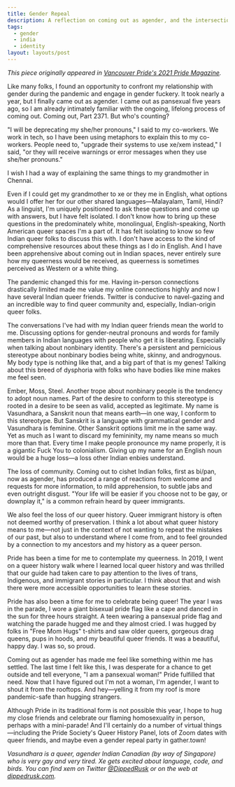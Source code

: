 ```yaml
---
title: Gender Repeal
description: A reflection on coming out as agender, and the intersections of my queerness and Indian identity, as seen in Vancouver Pride's 2021 Pride Magazine.
tags:
  - gender
  - india
  - identity
layout: layouts/post
---
```


_This piece originally appeared in [Vancouver Pride's 2021 Pride Magazine](https://issuu.com/vancouverculturemagazines/docs/vanpride_magazine_01-52/40)._

Like many folks, I found an opportunity to confront my relationship with gender during the pandemic and engage in gender fuckery. It took nearly a year, but I finally came out as agender. I came out as pansexual five years ago, so I am already intimately familiar with the ongoing, lifelong process of coming out. Coming out, Part 2371. But who's counting?

"I will be deprecating my she/her pronouns," I said to my co-workers. We work in tech, so I have been using metaphors to explain this to my co-workers. People need to, "upgrade their systems to use xe/xem instead," I said, "or they will receive warnings or error messages when they use she/her pronouns."

I wish I had a way of explaining the same things to my grandmother in Chennai.

Even if I could get my grandmother to xe or they me in English, what options would I offer her for our other shared languages—Malayalam, Tamil, Hindi? As a linguist, I'm uniquely positioned to ask these questions and come up with answers, but I have felt isolated. I don't know how to bring up these questions in the predominately white, monolingual, English-speaking, North American queer spaces I'm a part of. It has felt isolating to know so few Indian queer folks to discuss this with. I don't have access to the kind of comprehensive resources about these things as I do in English. And I have been apprehensive about coming out in Indian spaces, never entirely sure how my queerness would be received, as queerness is sometimes perceived as Western or a white thing.

The pandemic changed this for me. Having in-person connections drastically limited made me value my online connections highly and now I have several Indian queer friends. Twitter is conducive to navel-gazing and an incredible way to find queer community and, especially, Indian-origin queer folks.

The conversations I've had with my Indian queer friends mean the world to me. Discussing options for gender-neutral pronouns and words for family members in Indian languages with people who get it is liberating. Especially when talking about nonbinary identity. There's a persistent and pernicious stereotype about nonbinary bodies being white, skinny, and androgynous. My body type is nothing like that, and a big part of that is my genes! Talking about this breed of dysphoria with folks who have bodies like mine makes me feel seen.

Ember, Moss, Steel. Another trope about nonbinary people is the tendency to adopt noun names. Part of the desire to conform to this stereotype is rooted in a desire to be seen as valid, accepted as legitimate. My name is Vasundhara, a Sanskrit noun that means earth—in one way, I conform to this stereotype. But Sanskrit is a language with grammatical gender and Vasundhara is feminine. Other Sanskrit options limit me in the same way. Yet as much as I want to discard my femininity, my name means so much more than that. Every time I make people pronounce my name properly, it is a gigantic Fuck You to colonialism. Giving up my name for an English noun would be a huge loss—a loss other Indian enbies understand.

The loss of community. Coming out to cishet Indian folks, first as bi/pan, now as agender, has produced a range of reactions from welcome and requests for more information, to mild apprehension, to subtle jabs and even outright disgust. "Your life will be easier if you choose not to be gay, or downplay it," is a common refrain heard by queer immigrants.

We also feel the loss of our queer history. Queer immigrant history is often not deemed worthy of preservation. I think a lot about what queer history means to me—not just in the context of not wanting to repeat the mistakes of our past, but also to understand where I come from, and to feel grounded by a connection to my ancestors and my history as a queer person.

Pride has been a time for me to contemplate my queerness. In 2019, I went on a queer history walk where I learned local queer history and was thrilled that our guide had taken care to pay attention to the lives of trans, Indigenous, and immigrant stories in particular. I think about that and wish there were more accessible opportunities to learn these stories.

Pride has also been a time for me to celebrate being queer! The year I was in the parade, I wore a giant bisexual pride flag like a cape and danced in the sun for three hours straight. A teen wearing a pansexual pride flag and watching the parade hugged me and they almost cried. I was hugged by folks in "Free Mom Hugs" t-shirts and saw older queers, gorgeous drag queens, pups in hoods, and my beautiful queer friends. It was a beautiful, happy day. I was so, so proud.

Coming out as agender has made me feel like something within me has settled. The last time I felt like this, I was desperate for a chance to get outside and tell everyone, "I am a pansexual woman!" Pride fulfilled that need. Now that I have figured out I'm not a woman, I'm agender, I want to shout it from the rooftops. And hey—yelling it from my roof is more pandemic-safe than hugging strangers.

Although Pride in its traditional form is not possible this year, I hope to hug my close friends and celebrate our flaming homosexuality in person, perhaps with a mini-parade! And I'll certainly do a number of virtual things—including the Pride Society's Queer History Panel, lots of Zoom dates with queer friends, and maybe even a gender repeal party in gather.town!

_Vasundhara is a queer, agender Indian Canadian (by way of Singapore) who is very gay and very tired. Xe gets excited about language, code, and birds. You can find xem on Twitter [@DippedRusk](https://twitter.com/DippedRusk) or on the web at [dippedrusk.com](https://dippedrusk.com/)._
